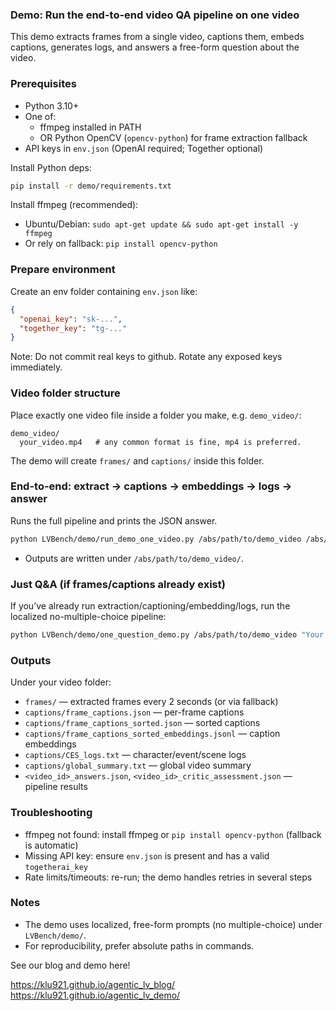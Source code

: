 ### Demo: Run the end-to-end video QA pipeline on one video

This demo extracts frames from a single video, captions them, embeds captions, generates logs, and answers a free-form question about the video.

### Prerequisites
- Python 3.10+
- One of:
  - ffmpeg installed in PATH
  - OR Python OpenCV (`opencv-python`) for frame extraction fallback
- API keys in `env.json` (OpenAI required; Together optional)

Install Python deps:
```bash
pip install -r demo/requirements.txt
```

Install ffmpeg (recommended):
- Ubuntu/Debian: `sudo apt-get update && sudo apt-get install -y ffmpeg`
- Or rely on fallback: `pip install opencv-python`

### Prepare environment
Create an env folder containing `env.json` like:
```json
{
  "openai_key": "sk-...",
  "together_key": "tg-..."
}
```
Note: Do not commit real keys to github. Rotate any exposed keys immediately.

### Video folder structure
Place exactly one video file inside a folder you make, e.g. `demo_video/`:
```
demo_video/
  your_video.mp4   # any common format is fine, mp4 is preferred.
```
The demo will create `frames/` and `captions/` inside this folder.

### End-to-end: extract → captions → embeddings → logs → answer
Runs the full pipeline and prints the JSON answer.
```bash
python LVBench/demo/run_demo_one_video.py /abs/path/to/demo_video /abs/path/to/env_folder "Your free-form question here" --uid q1
```
- Outputs are written under `/abs/path/to/demo_video/`.

### Just Q&A (if frames/captions already exist)
If you’ve already run extraction/captioning/embedding/logs, run the localized no-multiple-choice pipeline:
```bash
python LVBench/demo/one_question_demo.py /abs/path/to/demo_video "Your free-form question here"
```

### Outputs
Under your video folder:
- `frames/` — extracted frames every 2 seconds (or via fallback)
- `captions/frame_captions.json` — per-frame captions
- `captions/frame_captions_sorted.json` — sorted captions
- `captions/frame_captions_sorted_embeddings.jsonl` — caption embeddings
- `captions/CES_logs.txt` — character/event/scene logs
- `captions/global_summary.txt` — global video summary
- `<video_id>_answers.json`, `<video_id>_critic_assessment.json` — pipeline results

### Troubleshooting
- ffmpeg not found: install ffmpeg or `pip install opencv-python` (fallback is automatic)
- Missing API key: ensure `env.json` is present and has a valid `togetherai_key`
- Rate limits/timeouts: re-run; the demo handles retries in several steps

### Notes
- The demo uses localized, free-form prompts (no multiple-choice) under `LVBench/demo/`.
- For reproducibility, prefer absolute paths in commands.


See our blog and demo here! 

https://klu921.github.io/agentic_lv_blog/
https://klu921.github.io/agentic_lv_demo/
